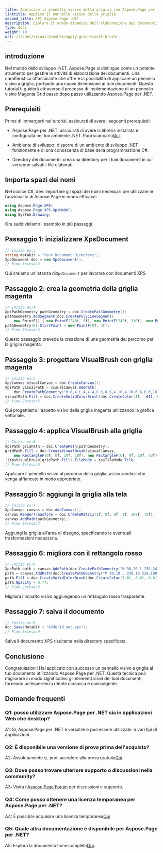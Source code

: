 ```yaml
---
title: Applicare il pennello visivo della griglia con Aspose.Page per .NET
linktitle: Applica il pennello visivo della griglia
second_title: API Aspose.Page .NET
description: Esplora il mondo dinamico dell'elaborazione dei documenti in .NET con Aspose.Page. Scopri come applicare un pennello visivo a griglia per documenti visivamente straordinari.
type: docs
weight: 10
url: /it/net/visual-brushes/apply-grid-visual-brush/
---
```

## introduzione

Nel mondo dello sviluppo .NET, Aspose.Page si distingue come un potente strumento per gestire le attività di elaborazione dei documenti. Una caratteristica affascinante che offre è la possibilità di applicare un pennello visivo a griglia, portando una nuova dimensione ai tuoi documenti. Questo tutorial ti guiderà attraverso il processo di implementazione di un pennello visivo Magenta Grid passo dopo passo utilizzando Aspose.Page per .NET.

## Prerequisiti

Prima di immergerti nel tutorial, assicurati di avere i seguenti prerequisiti:

-  Aspose.Page per .NET: assicurati di avere la libreria installata e configurata nel tuo ambiente .NET. Puoi scaricarlo[Qui](https://releases.aspose.com/page/net/).

- Ambiente di sviluppo: disporre di un ambiente di sviluppo .NET funzionante e di una conoscenza di base della programmazione C#.

- Directory dei documenti: crea una directory per i tuoi documenti in cui verranno salvati i file elaborati.

## Importa spazi dei nomi

Nel codice C#, devi importare gli spazi dei nomi necessari per utilizzare le funzionalità di Aspose.Page in modo efficace:

```csharp
using Aspose.Page.XPS;
using Aspose.Page.XPS.XpsModel;
using System.Drawing;
```

Ora suddividiamo l'esempio in più passaggi.

## Passaggio 1: inizializzare XpsDocument

```csharp
// Inizio ex:3
string dataDir = "Your Document Directory";
XpsDocument doc = new XpsDocument();
// Fine Estesa:3
```

 Qui creiamo un'istanza di`XpsDocument` per lavorare con documenti XPS.

## Passaggio 2: crea la geometria della griglia magenta

```csharp
// Inizio ex:4
XpsPathGeometry pathGeometry = doc.CreatePathGeometry();
pathGeometry.AddSegment(doc.CreatePolyLineSegment(
    new PointF[] { new PointF(240f, 5f), new PointF(240f, 310f), new PointF(0f, 310f) }));
pathGeometry[0].StartPoint = new PointF(0f, 5f);
// Fine Estesa:4
```

Questo passaggio prevede la creazione di una geometria del percorso per la griglia magenta.

## Passaggio 3: progettare VisualBrush con griglia magenta

```csharp
// Inizio ex:5
XpsCanvas visualCanvas = doc.CreateCanvas();
XpsPath visualPath = visualCanvas.AddPath(
    doc.CreatePathGeometry("M 0,4 L 4,4 4,0 6,0 6,4 10,4 10,6 6,6 6,10 4,10 4,6 0,6 Z"));
visualPath.Fill = doc.CreateSolidColorBrush(doc.CreateColor(1f, .61f, 0.1f, 0.61f));
// Fine Estesa:5
```

Qui progettiamo l'aspetto visivo della griglia magenta utilizzando la grafica vettoriale.

## Passaggio 4: applica VisualBrush alla griglia

```csharp
// Inizio ex:6
XpsPath gridPath = doc.CreatePath(pathGeometry);
gridPath.Fill = doc.CreateVisualBrush(visualCanvas,
    new RectangleF(0f, 0f, 10f, 10f), new RectangleF(0f, 0f, 10f, 10f));
((XpsVisualBrush)gridPath.Fill).TileMode = XpsTileMode.Tile;
// Fine Estesa:6
```

Applicare il pennello visivo al percorso della griglia, assicurandosi che venga affiancato in modo appropriato.

## Passaggio 5: aggiungi la griglia alla tela

```csharp
// Inizio ex:7
XpsCanvas canvas = doc.AddCanvas();
canvas.RenderTransform = doc.CreateMatrix(1f, 0f, 0f, 1f, 268f, 70f);
canvas.AddPath(pathGeometry);
// Fine Estesa:7
```

Aggiungi la griglia all'area di disegno, specificando le eventuali trasformazioni necessarie.

## Passaggio 6: migliora con il rettangolo rosso

```csharp
// Inizio ex:8
XpsPath path = canvas.AddPath(doc.CreatePathGeometry("M 30,20 l 258.24,0 0,56.64 -258.24,0 Z"));
path = canvas.AddPath(doc.CreatePathGeometry("M 10,10 L 228,10 228,100 10,100"));
path.Fill = doc.CreateSolidColorBrush(doc.CreateColor(1.0f, 0.0f, 0.0f));
path.Opacity = 0.7f;
// Fine Estesa:8
```

Migliora l'impatto visivo aggiungendo un rettangolo rosso trasparente.

## Passaggio 7: salva il documento

```csharp
// Inizio ex:9
doc.Save(dataDir + "AddGrid_out.xps");
// Fine Estesa:9
```

Salva il documento XPS risultante nella directory specificata.

## Conclusione

Congratulazioni! Hai applicato con successo un pennello visivo a griglia al tuo documento utilizzando Aspose.Page per .NET. Questa tecnica può migliorare in modo significativo gli elementi visivi dei tuoi documenti, fornendo un'esperienza utente dinamica e coinvolgente.

## Domande frequenti

### Q1: posso utilizzare Aspose.Page per .NET sia in applicazioni Web che desktop?

A1: Sì, Aspose.Page per .NET è versatile e può essere utilizzato in vari tipi di applicazioni.

### Q2: È disponibile una versione di prova prima dell'acquisto?

 A2: Assolutamente sì, puoi accedere alla prova gratuita[Qui](https://releases.aspose.com/).

### Q3: Dove posso trovare ulteriore supporto o discussioni nella community?

 A3: Visita il[Aspose.Page Forum](https://forum.aspose.com/c/page/39) per discussioni e supporto.

### Q4: Come posso ottenere una licenza temporanea per Aspose.Page per .NET?

 A4: È possibile acquisire una licenza temporanea[Qui](https://purchase.aspose.com/temporary-license/).

### Q5: Quale altra documentazione è disponibile per Aspose.Page per .NET?

 A5: Esplora la documentazione completa[Qui](https://reference.aspose.com/page/net/).